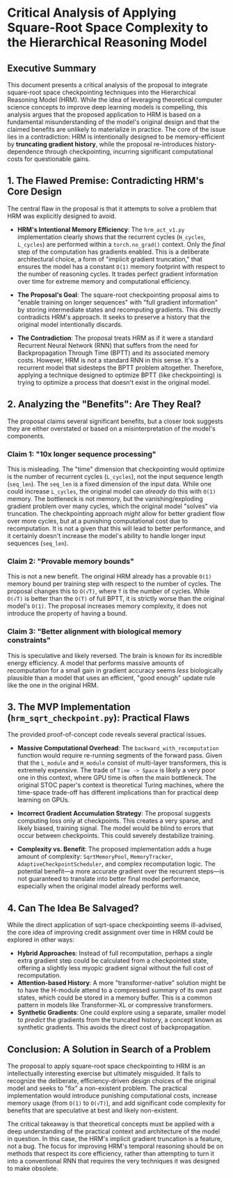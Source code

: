 # Critical Analysis of Applying Square-Root Space Complexity to the Hierarchical Reasoning Model

## Executive Summary

This document presents a critical analysis of the proposal to integrate square-root space checkpointing techniques into the Hierarchical Reasoning Model (HRM). While the idea of leveraging theoretical computer science concepts to improve deep learning models is compelling, this analysis argues that the proposed application to HRM is based on a fundamental misunderstanding of the model's original design and that the claimed benefits are unlikely to materialize in practice. The core of the issue lies in a contradiction: HRM is intentionally designed to be memory-efficient by **truncating gradient history**, while the proposal re-introduces history-dependence through checkpointing, incurring significant computational costs for questionable gains.

## 1. The Flawed Premise: Contradicting HRM's Core Design

The central flaw in the proposal is that it attempts to solve a problem that HRM was explicitly designed to avoid.

*   **HRM's Intentional Memory Efficiency**: The `hrm_act_v1.py` implementation clearly shows that the recurrent cycles (`H_cycles`, `L_cycles`) are performed within a `torch.no_grad()` context. Only the *final* step of the computation has gradients enabled. This is a deliberate architectural choice, a form of "implicit gradient truncation," that ensures the model has a constant `O(1)` memory footprint with respect to the number of reasoning cycles. It trades perfect gradient information over time for extreme memory and computational efficiency.

*   **The Proposal's Goal**: The square-root checkpointing proposal aims to "enable training on longer sequences" with "full gradient information" by storing intermediate states and recomputing gradients. This directly contradicts HRM's approach. It seeks to preserve a history that the original model intentionally discards.

*   **The Contradiction**: The proposal treats HRM as if it were a standard Recurrent Neural Network (RNN) that suffers from the need for Backpropagation Through Time (BPTT) and its associated memory costs. However, HRM is *not* a standard RNN in this sense. It's a recurrent model that sidesteps the BPTT problem altogether. Therefore, applying a technique designed to optimize BPTT (like checkpointing) is trying to optimize a process that doesn't exist in the original model.

## 2. Analyzing the "Benefits": Are They Real?

The proposal claims several significant benefits, but a closer look suggests they are either overstated or based on a misinterpretation of the model's components.

### Claim 1: "10x longer sequence processing"
This is misleading. The "time" dimension that checkpointing would optimize is the number of recurrent cycles (`L_cycles`), not the input sequence length (`seq_len`). The `seq_len` is a fixed dimension of the input data. While one could increase `L_cycles`, the original model can *already* do this with `O(1)` memory. The bottleneck is not memory, but the vanishing/exploding gradient problem over many cycles, which the original model "solves" via truncation. The checkpointing approach *might* allow for better gradient flow over more cycles, but at a punishing computational cost due to recomputation. It is not a given that this will lead to better performance, and it certainly doesn't increase the model's ability to handle longer input sequences (`seq_len`).

### Claim 2: "Provable memory bounds"
This is not a new benefit. The original HRM already has a provable `O(1)` memory bound per training step with respect to the number of cycles. The proposal changes this to `O(√T)`, where `T` is the number of cycles. While `O(√T)` is better than the `O(T)` of full BPTT, it is strictly worse than the original model's `O(1)`. The proposal increases memory complexity, it does not introduce the property of having a bound.

### Claim 3: "Better alignment with biological memory constraints"
This is speculative and likely reversed. The brain is known for its incredible energy efficiency. A model that performs massive amounts of recomputation for a small gain in gradient accuracy seems *less* biologically plausible than a model that uses an efficient, "good enough" update rule like the one in the original HRM.

## 3. The MVP Implementation (`hrm_sqrt_checkpoint.py`): Practical Flaws

The provided proof-of-concept code reveals several practical issues.

*   **Massive Computational Overhead**: The `backward_with_recomputation` function would require re-running segments of the forward pass. Given that the `L_module` and `H_module` consist of multi-layer transformers, this is extremely expensive. The trade of `Time -> Space` is likely a very poor one in this context, where GPU time is often the main bottleneck. The original STOC paper's context is theoretical Turing machines, where the time-space trade-off has different implications than for practical deep learning on GPUs.

*   **Incorrect Gradient Accumulation Strategy**: The proposal suggests computing loss only at checkpoints. This creates a very sparse, and likely biased, training signal. The model would be blind to errors that occur between checkpoints. This could severely destabilize training.

*   **Complexity vs. Benefit**: The proposed implementation adds a huge amount of complexity: `SqrtMemoryPool`, `MemoryTracker`, `AdaptiveCheckpointScheduler`, and complex recomputation logic. The potential benefit—a more accurate gradient over the recurrent steps—is not guaranteed to translate into better final model performance, especially when the original model already performs well.

## 4. Can The Idea Be Salvaged?

While the direct application of sqrt-space checkpointing seems ill-advised, the core idea of improving credit assignment over time in HRM could be explored in other ways:

*   **Hybrid Approaches**: Instead of full recomputation, perhaps a *single* extra gradient step could be calculated from a checkpointed state, offering a slightly less myopic gradient signal without the full cost of recomputation.
*   **Attention-based History**: A more "transformer-native" solution might be to have the H-module attend to a compressed summary of its own past states, which could be stored in a memory buffer. This is a common pattern in models like Transformer-XL or compressive transformers.
*   **Synthetic Gradients**: One could explore using a separate, smaller model to *predict* the gradients from the truncated history, a concept known as synthetic gradients. This avoids the direct cost of backpropagation.

## Conclusion: A Solution in Search of a Problem

The proposal to apply square-root space checkpointing to HRM is an intellectually interesting exercise but ultimately misguided. It fails to recognize the deliberate, efficiency-driven design choices of the original model and seeks to "fix" a non-existent problem. The practical implementation would introduce punishing computational costs, increase memory usage (from `O(1)` to `O(√T)`), and add significant code complexity for benefits that are speculative at best and likely non-existent.

The critical takeaway is that theoretical concepts must be applied with a deep understanding of the practical context and architecture of the model in question. In this case, the HRM's implicit gradient truncation is a feature, not a bug. The focus for improving HRM's temporal reasoning should be on methods that respect its core efficiency, rather than attempting to turn it into a conventional RNN that requires the very techniques it was designed to make obsolete.
